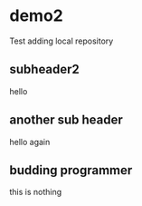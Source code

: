 # demo2

Test adding local repository
## subheader2
hello

## another sub header

hello again

## budding programmer
 
this is nothing 